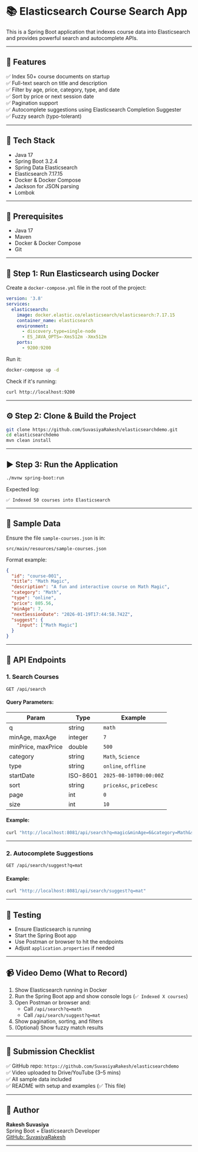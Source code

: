 # 📚 Elasticsearch Course Search App

This is a Spring Boot application that indexes course data into Elasticsearch and provides powerful search and autocomplete APIs.

---

## 🚀 Features

✅ Index 50+ course documents on startup  
✅ Full-text search on title and description  
✅ Filter by age, price, category, type, and date  
✅ Sort by price or next session date  
✅ Pagination support  
✅ Autocomplete suggestions using Elasticsearch Completion Suggester  
✅ Fuzzy search (typo-tolerant)

---

## 🧰 Tech Stack

- Java 17
- Spring Boot 3.2.4
- Spring Data Elasticsearch
- Elasticsearch 7.17.15
- Docker & Docker Compose
- Jackson for JSON parsing
- Lombok

---

## 🧪 Prerequisites

- Java 17
- Maven
- Docker & Docker Compose
- Git

---

## 🐳 Step 1: Run Elasticsearch using Docker

Create a `docker-compose.yml` file in the root of the project:

```yaml
version: '3.8'
services:
  elasticsearch:
    image: docker.elastic.co/elasticsearch/elasticsearch:7.17.15
    container_name: elasticsearch
    environment:
      - discovery.type=single-node
      - ES_JAVA_OPTS=-Xms512m -Xmx512m
    ports:
      - 9200:9200
```

Run it:

```bash
docker-compose up -d
```

Check if it's running:

```bash
curl http://localhost:9200
```

---

## ⚙️ Step 2: Clone & Build the Project

```bash
git clone https://github.com/SuvasiyaRakesh/elasticsearchdemo.git
cd elasticsearchdemo
mvn clean install
```

---

## ▶️ Step 3: Run the Application

```bash
./mvnw spring-boot:run
```

Expected log:

```
✅ Indexed 50 courses into Elasticsearch
```

---

## 📁 Sample Data

Ensure the file `sample-courses.json` is in:  
```
src/main/resources/sample-courses.json
```

Format example:

```json
{
  "id": "course-001",
  "title": "Math Magic",
  "description": "A fun and interactive course on Math Magic",
  "category": "Math",
  "type": "online",
  "price": 805.56,
  "minAge": 7,
  "nextSessionDate": "2026-01-19T17:44:58.742Z",
  "suggest": {
    "input": ["Math Magic"]
  }
}
```

---

## 🔎 API Endpoints

### 1. **Search Courses**

`GET /api/search`

#### Query Parameters:

| Param         | Type    | Example                   |
|---------------|---------|---------------------------|
| q             | string  | `math`                    |
| minAge, maxAge| integer | `7`                       |
| minPrice, maxPrice | double | `500`               |
| category      | string  | `Math`, `Science`         |
| type          | string  | `online`, `offline`       |
| startDate     | ISO-8601| `2025-08-10T00:00:00Z`    |
| sort          | string  | `priceAsc`, `priceDesc`   |
| page          | int     | `0`                       |
| size          | int     | `10`                      |

#### Example:

```bash
curl "http://localhost:8081/api/search?q=magic&minAge=6&category=Math&sort=priceAsc"
```

---

### 2. **Autocomplete Suggestions**

`GET /api/search/suggest?q=mat`

#### Example:

```bash
curl "http://localhost:8081/api/search/suggest?q=mat"
```

---

## 🧪 Testing

- Ensure Elasticsearch is running
- Start the Spring Boot app
- Use Postman or browser to hit the endpoints
- Adjust `application.properties` if needed

---

## 📹 Video Demo (What to Record)

1. Show Elasticsearch running in Docker
2. Run the Spring Boot app and show console logs (`✅ Indexed X courses`)
3. Open Postman or browser and:
   - Call `/api/search?q=math`
   - Call `/api/search/suggest?q=mat`
4. Show pagination, sorting, and filters
5. (Optional) Show fuzzy match results

---

## 🧾 Submission Checklist

✅ GitHub repo: `https://github.com/SuvasiyaRakesh/elasticsearchdemo`  
✅ Video uploaded to Drive/YouTube (3–5 mins)  
✅ All sample data included  
✅ README with setup and examples (✅ This file)

---

## 👤 Author

**Rakesh Suvasiya**  
Spring Boot + Elasticsearch Developer  
[GitHub: SuvasiyaRakesh](https://github.com/SuvasiyaRakesh)

---
